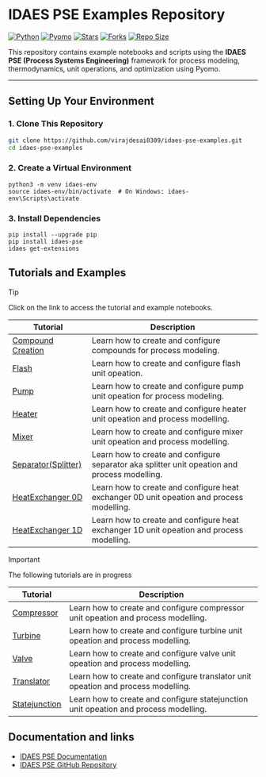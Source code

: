 # IDAES PSE Examples Repository

[![Python](https://img.shields.io/badge/Python-3.8%2B-blue.svg)](https://www.python.org/)
[![Pyomo](https://img.shields.io/badge/Pyomo-6.x-brightgreen)](http://www.pyomo.org/)
[![Stars](https://img.shields.io/github/stars/virajdesai0309/IDAES-PSE-Examples?style=social)](https://github.com/virajdesai0309/IDAES-PSE-Examples/stargazers)
[![Forks](https://img.shields.io/github/forks/virajdesai0309/IDAES-PSE-Examples?style=social)](https://github.com/virajdesai0309/IDAES-PSE-Examples/network/members)
[![Repo Size](https://img.shields.io/github/repo-size/virajdesai0309/IDAES-PSE-Examples)](https://github.com/virajdesai0309/IDAES-PSE-Examples)

This repository contains example notebooks and scripts using the **IDAES PSE (Process Systems Engineering)** framework for process modeling, thermodynamics, unit operations, and optimization using Pyomo.

---

## Setting Up Your Environment

### 1. Clone This Repository
```bash
git clone https://github.com/virajdesai0309/idaes-pse-examples.git
cd idaes-pse-examples
```

### 2. Create a Virtual Environment

```
python3 -m venv idaes-env
source idaes-env/bin/activate  # On Windows: idaes-env\Scripts\activate
```

### 3. Install Dependencies
```
pip install --upgrade pip
pip install idaes-pse
idaes get-extensions
```

## Tutorials and Examples

> [!TIP]
> Click on the link to access the tutorial and example notebooks.

| **Tutorial**           | **Description**                                                                 |
|-------------------------|---------------------------------------------------------------------------------|
| [Compound Creation](Compound_Creation) | Learn how to create and configure compounds for process modeling.              |
| [Flash](Flash)             | Learn how to create and configure flash unit opeation.  |
| [Pump](Pump) | Learn how to create and configure pump unit opeation for process modeling.              |
| [Heater](Heater_Cooler) | Learn how to create and configure heater unit opeation and process modelling. |
| [Mixer](Mixer) | Learn how to create and configure mixer unit opeation and process modelling. |
| [Separator(Splitter)](Separator) | Learn how to create and configure separator aka splitter unit opeation and process modelling. |
| [HeatExchanger 0D](Heat_Exchanger_0D) | Learn how to create and configure heat exchanger 0D unit opeation and process modelling. |
| [HeatExchanger 1D](Heat_Exchanger_1D) | Learn how to create and configure heat exchanger 1D unit opeation and process modelling. |

> [!IMPORTANT]
> The following tutorials are in progress

| **Tutorial**           | **Description**                                                                 |
|-------------------------|---------------------------------------------------------------------------------|
| [Compressor]() | Learn how to create and configure compressor unit opeation and process modelling. |
| [Turbine]() | Learn how to create and configure turbine unit opeation and process modelling. |
| [Valve]() | Learn how to create and configure valve unit opeation and process modelling. |
| [Translator]() | Learn how to create and configure translator unit opeation and process modelling. |
| [Statejunction]() | Learn how to create and configure statejunction unit opeation and process modelling. |

## Documentation and links

- [IDAES PSE Documentation](https://idaes-pse.readthedocs.io/en/stable/)
- [IDAES PSE GitHub Repository](https://github.com/IDAES/idaes-pse)
